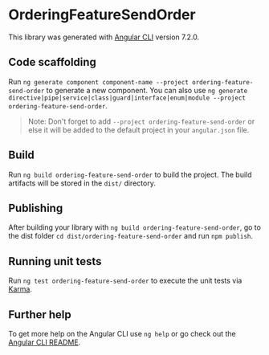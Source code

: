 # OrderingFeatureSendOrder

This library was generated with [Angular CLI](https://github.com/angular/angular-cli) version 7.2.0.

## Code scaffolding

Run `ng generate component component-name --project ordering-feature-send-order` to generate a new component. You can also use `ng generate directive|pipe|service|class|guard|interface|enum|module --project ordering-feature-send-order`.

> Note: Don't forget to add `--project ordering-feature-send-order` or else it will be added to the default project in your `angular.json` file.

## Build

Run `ng build ordering-feature-send-order` to build the project. The build artifacts will be stored in the `dist/` directory.

## Publishing

After building your library with `ng build ordering-feature-send-order`, go to the dist folder `cd dist/ordering-feature-send-order` and run `npm publish`.

## Running unit tests

Run `ng test ordering-feature-send-order` to execute the unit tests via [Karma](https://karma-runner.github.io).

## Further help

To get more help on the Angular CLI use `ng help` or go check out the [Angular CLI README](https://github.com/angular/angular-cli/blob/master/README.md).
